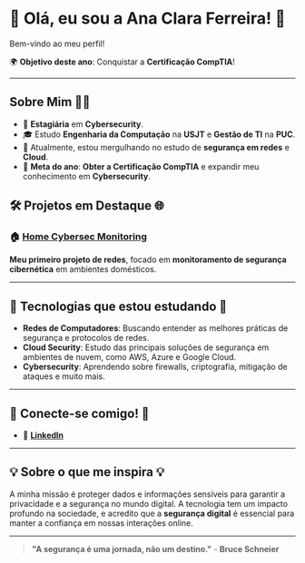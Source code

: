# 🌟 **Olá, eu sou a Ana Clara Ferreira!** 🌟

Bem-vindo ao meu perfil! 

🌍 **Objetivo deste ano**: Conquistar a **Certificação CompTIA**!  

---

##  **Sobre Mim** 👩‍💻

- 💼 **Estagiária** em **Cybersecurity**.  
- 🎓 Estudo **Engenharia da Computação** na **USJT** e **Gestão de TI** na **PUC**.  
- 🚀 Atualmente, estou mergulhando no estudo de **segurança em redes** e **Cloud**.  
- 🎯 **Meta do ano**: **Obter a Certificação CompTIA** e expandir meu conhecimento em **Cybersecurity**.

## 🛠️ **Projetos em Destaque** 🌐

### 🏠 [**Home Cybersec Monitoring**](https://github.com/AnaClaraSec/home-cybersec-monitoring)
**Meu primeiro projeto de redes**, focado em **monitoramento de segurança cibernética** em ambientes domésticos. 

---

## 🌱 **Tecnologias que estou estudando** 🌱

- **Redes de Computadores**: Buscando entender as melhores práticas de segurança e protocolos de redes.
- **Cloud Security**: Estudo das principais soluções de segurança em ambientes de nuvem, como AWS, Azure e Google Cloud.
- **Cybersecurity**: Aprendendo sobre firewalls, criptografia, mitigação de ataques e muito mais.

---

## 🔗 **Conecte-se comigo!** 🔗

- 💌 [**LinkedIn**](https://www.linkedin.com/in/anaclarasanfer/)

---

## 💡 **Sobre o que me inspira** 💡

A minha missão é proteger dados e informações sensíveis para garantir a privacidade e a segurança no mundo digital. A tecnologia tem um impacto profundo na sociedade, e acredito que a **segurança digital** é essencial para manter a confiança em nossas interações online.

---

> **"A segurança é uma jornada, não um destino."** - **Bruce Schneier**


